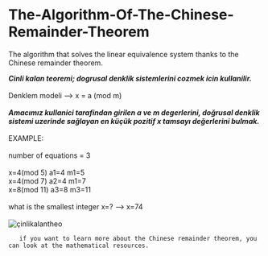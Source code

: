 # The-Algorithm-Of-The-Chinese-Remainder-Theorem
The algorithm that solves the linear equivalence system thanks to the Chinese remainder theorem.

 ***Cinli kalan teoremi; dogrusal denklik sistemlerini cozmek icin kullanilir.*** <br/><br/>
     Denklem modeli --> x = a (mod m) <br/><br/>
    ***Amacımız kullanici tarafindan girilen a ve m degerlerini, doğrusal denklik sistemi uzerinde sağlayan en küçük pozitif x tamsayı değerlerini bulmak.***<br/><br/>
     EXAMPLE:<br/><br/>
    number of equations = 3 <br/><br/>
       x=4(mod 5)  a1=4 m1=5 <br/>
       x=4(mod 7)  a2=4 m1=7 <br/>
       x=8(mod 11) a3=8 m3=11 <br/><br/>
       what is the smallest integer x=? -->  x=74
        <br/><br/>
        ![çinlikalantheo](https://github.com/Furkanturan8/The-Algorithm-Of-The-Chinese-Remainder-Theorem/assets/109907982/f44e25f5-003e-44a5-9486-c4119082c6b2)

       if you want to learn more about the Chinese remainder theorem, you can look at the mathematical resources.

       
    
